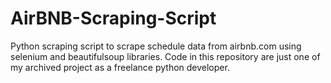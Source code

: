 # AirBNB-Scraping-Script
Python scraping script to scrape schedule data from airbnb.com using selenium and beautifulsoup libraries. Code in this repository are just one of my archived project as a freelance python developer.

